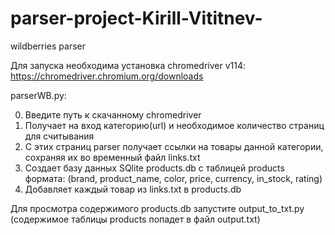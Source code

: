 # parser-project-Kirill-Vititnev-
wildberries parser

Для запуска необходима установка chromedriver v114:
https://chromedriver.chromium.org/downloads 


parserWB.py:

0) Введите путь к скачанному chromedriver
2) Получает на вход категорию(url) и необходимое количество страниц для считывания
3) С этих страниц parser получает ссылки на товары данной категории, сохраняя их во временный файл links.txt
4) Создает базу данных SQlite products.db  с таблицей products формата: (brand, product_name, color, price, currency, in_stock, rating)
5) Добавляет каждый товар из links.txt в products.db

Для просмотра содержимого products.db запустите output_to_txt.py (содержимое таблицы products попадет в файл output.txt)
